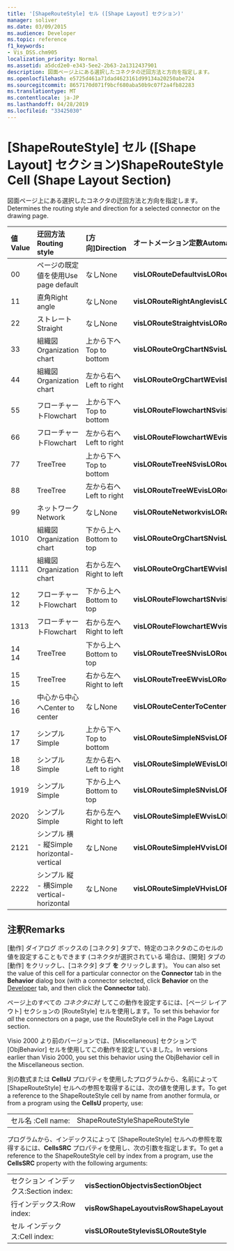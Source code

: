 ```yaml
---
title: '[ShapeRouteStyle] セル ([Shape Layout] セクション)'
manager: soliver
ms.date: 03/09/2015
ms.audience: Developer
ms.topic: reference
f1_keywords:
- Vis_DSS.chm905
localization_priority: Normal
ms.assetid: a5dcd2e0-e343-5ee2-2b63-2a1312437901
description: 図面ページ上にある選択したコネクタの迂回方法と方向を指定します。
ms.openlocfilehash: e5725d461a71dad4623161d99134a20250abe724
ms.sourcegitcommit: 8657170d071f9bcf680aba50b9c07f2a4fb82283
ms.translationtype: MT
ms.contentlocale: ja-JP
ms.lasthandoff: 04/28/2019
ms.locfileid: "33425030"
---
```

# <a name="shaperoutestyle-cell-shape-layout-section"></a><span data-ttu-id="29d8b-103">[ShapeRouteStyle] セル ([Shape Layout] セクション)</span><span class="sxs-lookup"><span data-stu-id="29d8b-103">ShapeRouteStyle Cell (Shape Layout Section)</span></span>

<span data-ttu-id="29d8b-104">図面ページ上にある選択したコネクタの迂回方法と方向を指定します。</span><span class="sxs-lookup"><span data-stu-id="29d8b-104">Determines the routing style and direction for a selected connector on the drawing page.</span></span>
  
|<span data-ttu-id="29d8b-105">**値**</span><span class="sxs-lookup"><span data-stu-id="29d8b-105">**Value**</span></span>|<span data-ttu-id="29d8b-106">**迂回方法**</span><span class="sxs-lookup"><span data-stu-id="29d8b-106">**Routing style**</span></span>|<span data-ttu-id="29d8b-107">**[方向]**</span><span class="sxs-lookup"><span data-stu-id="29d8b-107">**Direction**</span></span>|<span data-ttu-id="29d8b-108">**オートメーション定数**</span><span class="sxs-lookup"><span data-stu-id="29d8b-108">**Automation constant**</span></span>|
|:-----|:-----|:-----|:-----|
|<span data-ttu-id="29d8b-109">0</span><span class="sxs-lookup"><span data-stu-id="29d8b-109">0</span></span>  <br/> |<span data-ttu-id="29d8b-110">ページの既定値を使用</span><span class="sxs-lookup"><span data-stu-id="29d8b-110">Use page default</span></span>  <br/> |<span data-ttu-id="29d8b-111">なし</span><span class="sxs-lookup"><span data-stu-id="29d8b-111">None</span></span>  <br/> |<span data-ttu-id="29d8b-112">**visLORouteDefault**</span><span class="sxs-lookup"><span data-stu-id="29d8b-112">**visLORouteDefault**</span></span> <br/> |
|<span data-ttu-id="29d8b-113">1</span><span class="sxs-lookup"><span data-stu-id="29d8b-113">1</span></span>  <br/> |<span data-ttu-id="29d8b-114">直角</span><span class="sxs-lookup"><span data-stu-id="29d8b-114">Right angle</span></span>  <br/> |<span data-ttu-id="29d8b-115">なし</span><span class="sxs-lookup"><span data-stu-id="29d8b-115">None</span></span>  <br/> |<span data-ttu-id="29d8b-116">**visLORouteRightAngle**</span><span class="sxs-lookup"><span data-stu-id="29d8b-116">**visLORouteRightAngle**</span></span> <br/> |
|<span data-ttu-id="29d8b-117">2</span><span class="sxs-lookup"><span data-stu-id="29d8b-117">2</span></span>  <br/> |<span data-ttu-id="29d8b-118">ストレート</span><span class="sxs-lookup"><span data-stu-id="29d8b-118">Straight</span></span>  <br/> |<span data-ttu-id="29d8b-119">なし</span><span class="sxs-lookup"><span data-stu-id="29d8b-119">None</span></span>  <br/> |<span data-ttu-id="29d8b-120">**visLORouteStraight**</span><span class="sxs-lookup"><span data-stu-id="29d8b-120">**visLORouteStraight**</span></span> <br/> |
|<span data-ttu-id="29d8b-121">3</span><span class="sxs-lookup"><span data-stu-id="29d8b-121">3</span></span>  <br/> |<span data-ttu-id="29d8b-122">組織図</span><span class="sxs-lookup"><span data-stu-id="29d8b-122">Organization chart</span></span>  <br/> |<span data-ttu-id="29d8b-123">上から下へ</span><span class="sxs-lookup"><span data-stu-id="29d8b-123">Top to bottom</span></span>  <br/> |<span data-ttu-id="29d8b-124">**visLORouteOrgChartNS**</span><span class="sxs-lookup"><span data-stu-id="29d8b-124">**visLORouteOrgChartNS**</span></span> <br/> |
|<span data-ttu-id="29d8b-125">4</span><span class="sxs-lookup"><span data-stu-id="29d8b-125">4</span></span>  <br/> |<span data-ttu-id="29d8b-126">組織図</span><span class="sxs-lookup"><span data-stu-id="29d8b-126">Organization chart</span></span>  <br/> |<span data-ttu-id="29d8b-127">左から右へ</span><span class="sxs-lookup"><span data-stu-id="29d8b-127">Left to right</span></span>  <br/> |<span data-ttu-id="29d8b-128">**visLORouteOrgChartWE**</span><span class="sxs-lookup"><span data-stu-id="29d8b-128">**visLORouteOrgChartWE**</span></span> <br/> |
|<span data-ttu-id="29d8b-129">5</span><span class="sxs-lookup"><span data-stu-id="29d8b-129">5</span></span>  <br/> |<span data-ttu-id="29d8b-130">フローチャート</span><span class="sxs-lookup"><span data-stu-id="29d8b-130">Flowchart</span></span>  <br/> |<span data-ttu-id="29d8b-131">上から下へ</span><span class="sxs-lookup"><span data-stu-id="29d8b-131">Top to bottom</span></span>  <br/> |<span data-ttu-id="29d8b-132">**visLORouteFlowchartNS**</span><span class="sxs-lookup"><span data-stu-id="29d8b-132">**visLORouteFlowchartNS**</span></span> <br/> |
|<span data-ttu-id="29d8b-133">6</span><span class="sxs-lookup"><span data-stu-id="29d8b-133">6</span></span>  <br/> |<span data-ttu-id="29d8b-134">フローチャート</span><span class="sxs-lookup"><span data-stu-id="29d8b-134">Flowchart</span></span>  <br/> |<span data-ttu-id="29d8b-135">左から右へ</span><span class="sxs-lookup"><span data-stu-id="29d8b-135">Left to right</span></span>  <br/> |<span data-ttu-id="29d8b-136">**visLORouteFlowchartWE**</span><span class="sxs-lookup"><span data-stu-id="29d8b-136">**visLORouteFlowchartWE**</span></span> <br/> |
|<span data-ttu-id="29d8b-137">7</span><span class="sxs-lookup"><span data-stu-id="29d8b-137">7</span></span>  <br/> |<span data-ttu-id="29d8b-138">Tree</span><span class="sxs-lookup"><span data-stu-id="29d8b-138">Tree</span></span>  <br/> |<span data-ttu-id="29d8b-139">上から下へ</span><span class="sxs-lookup"><span data-stu-id="29d8b-139">Top to bottom</span></span>  <br/> |<span data-ttu-id="29d8b-140">**visLORouteTreeNS**</span><span class="sxs-lookup"><span data-stu-id="29d8b-140">**visLORouteTreeNS**</span></span> <br/> |
|<span data-ttu-id="29d8b-141">8</span><span class="sxs-lookup"><span data-stu-id="29d8b-141">8</span></span>  <br/> |<span data-ttu-id="29d8b-142">Tree</span><span class="sxs-lookup"><span data-stu-id="29d8b-142">Tree</span></span>  <br/> |<span data-ttu-id="29d8b-143">左から右へ</span><span class="sxs-lookup"><span data-stu-id="29d8b-143">Left to right</span></span>  <br/> |<span data-ttu-id="29d8b-144">**visLORouteTreeWE**</span><span class="sxs-lookup"><span data-stu-id="29d8b-144">**visLORouteTreeWE**</span></span> <br/> |
|<span data-ttu-id="29d8b-145">9</span><span class="sxs-lookup"><span data-stu-id="29d8b-145">9</span></span>  <br/> |<span data-ttu-id="29d8b-146">ネットワーク</span><span class="sxs-lookup"><span data-stu-id="29d8b-146">Network</span></span>  <br/> |<span data-ttu-id="29d8b-147">なし</span><span class="sxs-lookup"><span data-stu-id="29d8b-147">None</span></span>  <br/> |<span data-ttu-id="29d8b-148">**visLORouteNetwork**</span><span class="sxs-lookup"><span data-stu-id="29d8b-148">**visLORouteNetwork**</span></span> <br/> |
|<span data-ttu-id="29d8b-149">10</span><span class="sxs-lookup"><span data-stu-id="29d8b-149">10</span></span>  <br/> |<span data-ttu-id="29d8b-150">組織図</span><span class="sxs-lookup"><span data-stu-id="29d8b-150">Organization chart</span></span>  <br/> |<span data-ttu-id="29d8b-151">下から上へ</span><span class="sxs-lookup"><span data-stu-id="29d8b-151">Bottom to top</span></span>  <br/> |<span data-ttu-id="29d8b-152">**visLORouteOrgChartSN**</span><span class="sxs-lookup"><span data-stu-id="29d8b-152">**visLORouteOrgChartSN**</span></span> <br/> |
|<span data-ttu-id="29d8b-153">11</span><span class="sxs-lookup"><span data-stu-id="29d8b-153">11</span></span>  <br/> |<span data-ttu-id="29d8b-154">組織図</span><span class="sxs-lookup"><span data-stu-id="29d8b-154">Organization chart</span></span>  <br/> |<span data-ttu-id="29d8b-155">右から左へ</span><span class="sxs-lookup"><span data-stu-id="29d8b-155">Right to left</span></span>  <br/> |<span data-ttu-id="29d8b-156">**visLORouteOrgChartEW**</span><span class="sxs-lookup"><span data-stu-id="29d8b-156">**visLORouteOrgChartEW**</span></span> <br/> |
|<span data-ttu-id="29d8b-157">12 </span><span class="sxs-lookup"><span data-stu-id="29d8b-157">12</span></span>  <br/> |<span data-ttu-id="29d8b-158">フローチャート</span><span class="sxs-lookup"><span data-stu-id="29d8b-158">Flowchart</span></span>  <br/> |<span data-ttu-id="29d8b-159">下から上へ</span><span class="sxs-lookup"><span data-stu-id="29d8b-159">Bottom to top</span></span>  <br/> |<span data-ttu-id="29d8b-160">**visLORouteFlowchartSN**</span><span class="sxs-lookup"><span data-stu-id="29d8b-160">**visLORouteFlowchartSN**</span></span> <br/> |
|<span data-ttu-id="29d8b-161">13</span><span class="sxs-lookup"><span data-stu-id="29d8b-161">13</span></span>  <br/> |<span data-ttu-id="29d8b-162">フローチャート</span><span class="sxs-lookup"><span data-stu-id="29d8b-162">Flowchart</span></span>  <br/> |<span data-ttu-id="29d8b-163">右から左へ</span><span class="sxs-lookup"><span data-stu-id="29d8b-163">Right to left</span></span>  <br/> |<span data-ttu-id="29d8b-164">**visLORouteFlowchartEW**</span><span class="sxs-lookup"><span data-stu-id="29d8b-164">**visLORouteFlowchartEW**</span></span> <br/> |
|<span data-ttu-id="29d8b-165">14 </span><span class="sxs-lookup"><span data-stu-id="29d8b-165">14</span></span>  <br/> |<span data-ttu-id="29d8b-166">Tree</span><span class="sxs-lookup"><span data-stu-id="29d8b-166">Tree</span></span>  <br/> |<span data-ttu-id="29d8b-167">下から上へ</span><span class="sxs-lookup"><span data-stu-id="29d8b-167">Bottom to top</span></span>  <br/> |<span data-ttu-id="29d8b-168">**visLORouteTreeSN**</span><span class="sxs-lookup"><span data-stu-id="29d8b-168">**visLORouteTreeSN**</span></span> <br/> |
|<span data-ttu-id="29d8b-169">15 </span><span class="sxs-lookup"><span data-stu-id="29d8b-169">15</span></span>  <br/> |<span data-ttu-id="29d8b-170">Tree</span><span class="sxs-lookup"><span data-stu-id="29d8b-170">Tree</span></span>  <br/> |<span data-ttu-id="29d8b-171">右から左へ</span><span class="sxs-lookup"><span data-stu-id="29d8b-171">Right to left</span></span>  <br/> |<span data-ttu-id="29d8b-172">**visLORouteTreeEW**</span><span class="sxs-lookup"><span data-stu-id="29d8b-172">**visLORouteTreeEW**</span></span> <br/> |
|<span data-ttu-id="29d8b-173">16 </span><span class="sxs-lookup"><span data-stu-id="29d8b-173">16</span></span>  <br/> |<span data-ttu-id="29d8b-174">中心から中心へ</span><span class="sxs-lookup"><span data-stu-id="29d8b-174">Center to center</span></span>  <br/> |<span data-ttu-id="29d8b-175">なし</span><span class="sxs-lookup"><span data-stu-id="29d8b-175">None</span></span>  <br/> |<span data-ttu-id="29d8b-176">**visLORouteCenterToCenter**</span><span class="sxs-lookup"><span data-stu-id="29d8b-176">**visLORouteCenterToCenter**</span></span> <br/> |
|<span data-ttu-id="29d8b-177">17 </span><span class="sxs-lookup"><span data-stu-id="29d8b-177">17</span></span>  <br/> |<span data-ttu-id="29d8b-178">シンプル</span><span class="sxs-lookup"><span data-stu-id="29d8b-178">Simple</span></span>  <br/> |<span data-ttu-id="29d8b-179">上から下へ</span><span class="sxs-lookup"><span data-stu-id="29d8b-179">Top to bottom</span></span>  <br/> |<span data-ttu-id="29d8b-180">**visLORouteSimpleNS**</span><span class="sxs-lookup"><span data-stu-id="29d8b-180">**visLORouteSimpleNS**</span></span> <br/> |
|<span data-ttu-id="29d8b-181">18 </span><span class="sxs-lookup"><span data-stu-id="29d8b-181">18</span></span>  <br/> |<span data-ttu-id="29d8b-182">シンプル</span><span class="sxs-lookup"><span data-stu-id="29d8b-182">Simple</span></span>  <br/> |<span data-ttu-id="29d8b-183">左から右へ</span><span class="sxs-lookup"><span data-stu-id="29d8b-183">Left to right</span></span>  <br/> |<span data-ttu-id="29d8b-184">**visLORouteSimpleWE**</span><span class="sxs-lookup"><span data-stu-id="29d8b-184">**visLORouteSimpleWE**</span></span> <br/> |
|<span data-ttu-id="29d8b-185">19</span><span class="sxs-lookup"><span data-stu-id="29d8b-185">19</span></span>  <br/> |<span data-ttu-id="29d8b-186">シンプル</span><span class="sxs-lookup"><span data-stu-id="29d8b-186">Simple</span></span>  <br/> |<span data-ttu-id="29d8b-187">下から上へ</span><span class="sxs-lookup"><span data-stu-id="29d8b-187">Bottom to top</span></span>  <br/> |<span data-ttu-id="29d8b-188">**visLORouteSimpleSN**</span><span class="sxs-lookup"><span data-stu-id="29d8b-188">**visLORouteSimpleSN**</span></span> <br/> |
|<span data-ttu-id="29d8b-189">20</span><span class="sxs-lookup"><span data-stu-id="29d8b-189">20</span></span>  <br/> |<span data-ttu-id="29d8b-190">シンプル</span><span class="sxs-lookup"><span data-stu-id="29d8b-190">Simple</span></span>  <br/> |<span data-ttu-id="29d8b-191">右から左へ</span><span class="sxs-lookup"><span data-stu-id="29d8b-191">Right to left</span></span>  <br/> |<span data-ttu-id="29d8b-192">**visLORouteSimpleEW**</span><span class="sxs-lookup"><span data-stu-id="29d8b-192">**visLORouteSimpleEW**</span></span> <br/> |
|<span data-ttu-id="29d8b-193"> 21</span><span class="sxs-lookup"><span data-stu-id="29d8b-193">21</span></span>  <br/> |<span data-ttu-id="29d8b-194">シンプル 横 - 縦</span><span class="sxs-lookup"><span data-stu-id="29d8b-194">Simple horizontal-vertical</span></span>  <br/> |<span data-ttu-id="29d8b-195">なし</span><span class="sxs-lookup"><span data-stu-id="29d8b-195">None</span></span>  <br/> |<span data-ttu-id="29d8b-196">**visLORouteSimpleHV**</span><span class="sxs-lookup"><span data-stu-id="29d8b-196">**visLORouteSimpleHV**</span></span> <br/> |
|<span data-ttu-id="29d8b-197">22</span><span class="sxs-lookup"><span data-stu-id="29d8b-197">22</span></span>  <br/> |<span data-ttu-id="29d8b-198">シンプル 縦 - 横</span><span class="sxs-lookup"><span data-stu-id="29d8b-198">Simple vertical-horizontal</span></span>  <br/> |<span data-ttu-id="29d8b-199">なし</span><span class="sxs-lookup"><span data-stu-id="29d8b-199">None</span></span>  <br/> |<span data-ttu-id="29d8b-200">**visLORouteSimpleVH**</span><span class="sxs-lookup"><span data-stu-id="29d8b-200">**visLORouteSimpleVH**</span></span> <br/> |
   
## <a name="remarks"></a><span data-ttu-id="29d8b-201">注釈</span><span class="sxs-lookup"><span data-stu-id="29d8b-201">Remarks</span></span>

<span data-ttu-id="29d8b-202">[動作] ダイアログ ボックスの [コネクタ] タブで、特定のコネクタのこのセルの値を設定することもできます (コネクタが選択されている [](run-in-developer-mode-display-the-developer-tab.md)場合は、[開発] タブの [動作] をクリックし、[コネクタ] タブ **を** クリックします)。 </span><span class="sxs-lookup"><span data-stu-id="29d8b-202">You can also set the value of this cell for a particular connector on the **Connector** tab in the **Behavior** dialog box (with a connector selected, click **Behavior** on the [Developer](run-in-developer-mode-display-the-developer-tab.md) tab, and then click the **Connector** tab).</span></span> 
  
<span data-ttu-id="29d8b-203">ページ上のすべての  *コネクタに対*  してこの動作を設定するには、[ページ レイアウト] セクションの [RouteStyle] セルを使用します。</span><span class="sxs-lookup"><span data-stu-id="29d8b-203">To set this behavior for  *all*  the connectors on a page, use the RouteStyle cell in the Page Layout section.</span></span> 
  
<span data-ttu-id="29d8b-204">Visio 2000 より前のバージョンでは、[Miscellaneous] セクションで [ObjBehavior] セルを使用してこの動作を設定していました。</span><span class="sxs-lookup"><span data-stu-id="29d8b-204">In versions earlier than Visio 2000, you set this behavior using the ObjBehavior cell in the Miscellaneous section.</span></span>
  
<span data-ttu-id="29d8b-205">別の数式または **CellsU** プロパティを使用したプログラムから、名前によって [ShapeRouteStyle] セルへの参照を取得するには、次の値を使用します。</span><span class="sxs-lookup"><span data-stu-id="29d8b-205">To get a reference to the ShapeRouteStyle cell by name from another formula, or from a program using the **CellsU** property, use:</span></span> 
  
|||
|:-----|:-----|
|<span data-ttu-id="29d8b-206">セル名 :</span><span class="sxs-lookup"><span data-stu-id="29d8b-206">Cell name:</span></span>  <br/> |<span data-ttu-id="29d8b-207">ShapeRouteStyle</span><span class="sxs-lookup"><span data-stu-id="29d8b-207">ShapeRouteStyle</span></span>  <br/> |
   
<span data-ttu-id="29d8b-208">プログラムから、インデックスによって [ShapeRouteStyle] セルへの参照を取得するには、**CellsSRC** プロパティを使用し、次の引数を指定します。</span><span class="sxs-lookup"><span data-stu-id="29d8b-208">To get a reference to the ShapeRouteStyle cell by index from a program, use the **CellsSRC** property with the following arguments:</span></span> 
  
|||
|:-----|:-----|
|<span data-ttu-id="29d8b-209">セクション インデックス:</span><span class="sxs-lookup"><span data-stu-id="29d8b-209">Section index:</span></span>  <br/> |<span data-ttu-id="29d8b-210">**visSectionObject**</span><span class="sxs-lookup"><span data-stu-id="29d8b-210">**visSectionObject**</span></span> <br/> |
|<span data-ttu-id="29d8b-211">行インデックス:</span><span class="sxs-lookup"><span data-stu-id="29d8b-211">Row index:</span></span>  <br/> |<span data-ttu-id="29d8b-212">**visRowShapeLayout**</span><span class="sxs-lookup"><span data-stu-id="29d8b-212">**visRowShapeLayout**</span></span> <br/> |
|<span data-ttu-id="29d8b-213">セル インデックス:</span><span class="sxs-lookup"><span data-stu-id="29d8b-213">Cell index:</span></span>  <br/> |<span data-ttu-id="29d8b-214">**visSLORouteStyle**</span><span class="sxs-lookup"><span data-stu-id="29d8b-214">**visSLORouteStyle**</span></span> <br/> |
   

